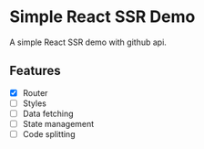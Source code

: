 # Simple React SSR Demo

A simple React SSR demo with github api.

## Features

- [x] Router
- [ ] Styles
- [ ] Data fetching
- [ ] State management
- [ ] Code splitting
